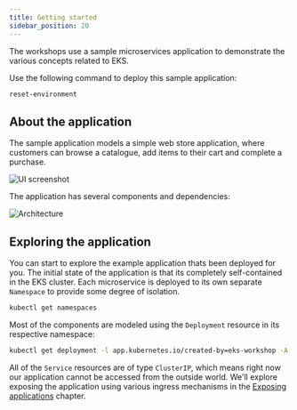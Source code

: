 ```yaml
---
title: Getting started
sidebar_position: 20
---
```


The workshops use a sample microservices application to demonstrate the various concepts related to EKS.

Use the following command to deploy this sample application:

```bash timeout=300 wait=30
reset-environment
```

## About the application

The sample application models a simple web store application, where customers can browse a catalogue, add items to their cart and complete a purchase.

![UI screenshot](https://github.com/niallthomson/microservices-demo/raw/master/docs/images/screenshot.png)

The application has several components and dependencies:

![Architecture](https://github.com/niallthomson/microservices-demo/raw/master/docs/images/architecture.png)

## Exploring the application

You can start to explore the example application thats been deployed for you. The initial state of the application is that its completely self-contained in the EKS cluster. Each microservice is deployed to its own separate `Namespace` to provide some degree of isolation.

```bash
kubectl get namespaces
```

Most of the components are modeled using the `Deployment` resource in its respective namespace:

```bash
kubectl get deployment -l app.kubernetes.io/created-by=eks-workshop -A
```

All of the `Service` resources are of type `ClusterIP`, which means right now our application cannot be accessed from the outside world. We'll explore exposing the application using various ingress mechanisms in the [Exposing applications](../exposing/) chapter.